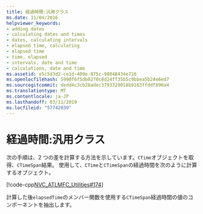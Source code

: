 ```yaml
---
title: 経過時間:汎用クラス
ms.date: 11/04/2016
helpviewer_keywords:
- adding dates
- calculating dates and times
- dates, calculating intervals
- elapsed time, calculating
- elapsed time
- time, elapsed
- intervals, date and time
- calculations, date and time
ms.assetid: e5c5d3d2-ce1d-409e-875c-98848434e716
ms.openlocfilehash: 5990f6f5db0270c8d24ff35b5c9bbea5b24e6ed7
ms.sourcegitcommit: dedd4c3cb28adec3793329018b9163ffddf890a4
ms.translationtype: MT
ms.contentlocale: ja-JP
ms.lasthandoff: 03/11/2019
ms.locfileid: "57742039"
---
```

# <a name="elapsed-time-general-purpose-classes"></a>経過時間:汎用クラス

次の手順は、2 つの差を計算する方法を示しています。`CTime`オブジェクトを取得、`CTimeSpan`結果。 使用して、`CTime`と`CTimeSpan`の経過時間を次のように計算するオブジェクト。

   [!code-cpp[NVC_ATLMFC_Utilities#174](../atl-mfc-shared/codesnippet/cpp/elapsed-time-general-purpose-classes_1.cpp)]

計算した後`elapsedTime`のメンバー関数を使用する`CTimeSpan`経過時間の値のコンポーネントを抽出します。
